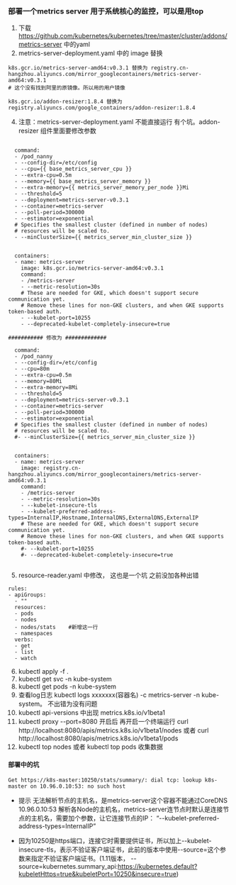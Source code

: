 ### 部署一个metrics server 用于系统核心的监控，可以是用top
1. 下载 https://github.com/kubernetes/kubernetes/tree/master/cluster/addons/metrics-server 中的yaml
2. metrics-server-deployment.yaml 中的 image 替换

```
k8s.gcr.io/metrics-server-amd64:v0.3.1 替换为 registry.cn-hangzhou.aliyuncs.com/mirror_googlecontainers/metrics-server-amd64:v0.3.1
# 这个没有找到阿里的原镜像。所以用的用户镜像

k8s.gcr.io/addon-resizer:1.8.4 替换为 registry.aliyuncs.com/google_containers/addon-resizer:1.8.4

```

4. 注意：metrics-server-deployment.yaml 不能直接运行 有个坑。addon-resizer 组件里面要修改参数
```

  command:
  - /pod_nanny
  - --config-dir=/etc/config
  - --cpu={{ base_metrics_server_cpu }}
  - --extra-cpu=0.5m
  - --memory={{ base_metrics_server_memory }}
  - --extra-memory={{ metrics_server_memory_per_node }}Mi
  - --threshold=5
  - --deployment=metrics-server-v0.3.1
  - --container=metrics-server
  - --poll-period=300000
  - --estimator=exponential
  # Specifies the smallest cluster (defined in number of nodes)
  # resources will be scaled to.
  - --minClusterSize={{ metrics_server_min_cluster_size }}


  containers:
  - name: metrics-server
    image: k8s.gcr.io/metrics-server-amd64:v0.3.1
    command:
    - /metrics-server
    - --metric-resolution=30s
    # These are needed for GKE, which doesn't support secure communication yet.
    # Remove these lines for non-GKE clusters, and when GKE supports token-based auth.
    - --kubelet-port=10255
    - --deprecated-kubelet-completely-insecure=true

########### 修改为 #############

  command:
  - /pod_nanny
  - --config-dir=/etc/config
  - --cpu=80m
  - --extra-cpu=0.5m
  - --memory=80Mi
  - --extra-memory=8Mi
  - --threshold=5
  - --deployment=metrics-server-v0.3.1
  - --container=metrics-server
  - --poll-period=300000
  - --estimator=exponential
  # Specifies the smallest cluster (defined in number of nodes)
  # resources will be scaled to.
  #- --minClusterSize={{ metrics_server_min_cluster_size }}


  containers:
  - name: metrics-server
    image: registry.cn-hangzhou.aliyuncs.com/mirror_googlecontainers/metrics-server-amd64:v0.3.1
    command:
    - /metrics-server
    - --metric-resolution=30s
    - --kubelet-insecure-tls
    - --kubelet-preferred-address-types=InternalIP,Hostname,InternalDNS,ExternalDNS,ExternalIP
    # These are needed for GKE, which doesn't support secure communication yet.
    # Remove these lines for non-GKE clusters, and when GKE supports token-based auth.
    #- --kubelet-port=10255
    #- --deprecated-kubelet-completely-insecure=true


```
5. resource-reader.yaml 中修改， 这也是一个坑 之前没加各种出错
```
rules:
- apiGroups:
  - ""
  resources:
  - pods
  - nodes
  - nodes/stats    #新增这一行
  - namespaces
  verbs:
  - get
  - list
  - watch
```

6. kubectl apply -f .
7. kubectl get svc -n kube-system
8. kubectl get pods -n kube-system
9. 查看log日志 kubectl logs xxxxxxx(容器名) -c metrics-server -n kube-system。 不出错为没有问题
10. kubectl api-versions 中出现 metrics.k8s.io/v1beta1
11. kubectl proxy --port=8080 开启后 再开启一个终端运行 curl http://localhost:8080/apis/metrics.k8s.io/v1beta1/nodes 或者 curl http://localhost:8080/apis/metrics.k8s.io/v1beta1/pods
12. kubectl top nodes 或者 kubectl top pods 收集数据

#### 部署中的坑
```
Get https://k8s-master:10250/stats/summary/: dial tcp: lookup k8s-master on 10.96.0.10:53: no such host
```
+ 提示 无法解析节点的主机名，是metrics-server这个容器不能通过CoreDNS 10.96.0.10:53 解析各Node的主机名，metrics-server连节点时默认是连接节点的主机名，需要加个参数，让它连接节点的IP：
“--kubelet-preferred-address-types=InternalIP”

+ 因为10250是https端口，连接它时需要提供证书，所以加上--kubelet-insecure-tls，表示不验证客户端证书，此前的版本中使用--source=这个参数来指定不验证客户端证书。(1.11版本， --source=kubernetes.summary_api:https://kubernetes.default?kubeletHttps=true&kubeletPort=10250&insecure=true)
